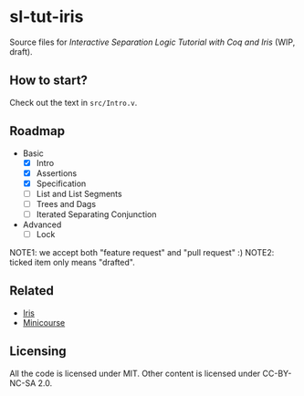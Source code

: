# sl-tut-iris

Source files for *Interactive Separation Logic Tutorial with Coq and Iris* (WIP, draft).

## How to start?

Check out the text in `src/Intro.v`.

## Roadmap

* Basic
  - [x] Intro
  - [x] Assertions
  - [x] Specification
  - [ ] List and List Segments
  - [ ] Trees and Dags
  - [ ] Iterated Separating Conjunction
* Advanced
  - [ ] Lock

NOTE1: we accept both "feature request" and "pull request" :)
NOTE2: ticked item only means "drafted".

## Related

- [Iris](https://gitlab.mpi-sws.org/FP/iris-coq)
- [Minicourse](http://www.cs.cmu.edu/afs/cs.cmu.edu/project/fox-19/member/jcr/www15818As2009/cs818A3-09.html)

## Licensing

All the code is licensed under MIT. Other content is licensed under CC-BY-NC-SA 2.0.

